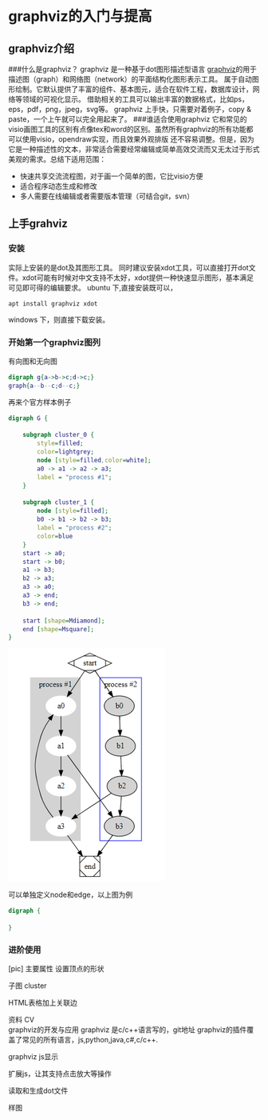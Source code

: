 # graphviz的入门与提高

## graphviz介绍
###什么是graphviz？
graphviz 是一种基于dot图形描述型语言 [graphviz]( http://graphviz.org)的用于描述图（graph）和网络图（network）的平面结构化图形表示工具。
属于自动图形绘制。它默认提供了丰富的组件、基本图元，适合在软件工程，数据库设计，网络等领域的可视化显示。
借助相关的工具可以输出丰富的数据格式，比如ps，eps，pdf，png，jpeg，svg等。
graphviz 上手快，只需要对着例子，copy & paste，一个上午就可以完全用起来了。
###谁适合使用graphviz
它和常见的visio画图工具的区别有点像tex和word的区别。虽然所有graphviz的所有功能都可以使用visio，opendraw实现，而且效果外观排版
还不容易调整。但是，因为它是一种描述性的文本，非常适合需要经常编辑或简单高效交流而又无太过于形式美观的需求。总结下适用范围：
+ 快速共享交流流程图，对于画一个简单的图，它比visio方便
+ 适合程序动态生成和修改
+ 多人需要在线编辑或者需要版本管理（可结合git，svn）

## 上手grahviz
### 安装
实际上安装的是dot及其图形工具。
同时建议安装xdot工具，可以直接打开dot文件。xdot可能有时候对中文支持不太好，xdot提供一种快速显示图形，基本满足可见即可得的编辑要求。
ubuntu 下,直接安装既可以，
```
apt install graphviz xdot 
```
windows 下，则直接下载安装。
### 开始第一个graphviz图列
有向图和无向图
``` dot
digraph g{a->b->c;d->c;}
graph{a--b--c;d--c;}
``````
再来个官方样本例子
```dot
digraph G {

	subgraph cluster_0 {
		style=filled;
		color=lightgrey;
		node [style=filled,color=white];
		a0 -> a1 -> a2 -> a3;
		label = "process #1";
	}

	subgraph cluster_1 {
		node [style=filled];
		b0 -> b1 -> b2 -> b3;
		label = "process #2";
		color=blue
	}
	start -> a0;
	start -> b0;
	a1 -> b3;
	b2 -> a3;
	a3 -> a0;
	a3 -> end;
	b3 -> end;

	start [shape=Mdiamond];
	end [shape=Msquare];
}
```
![官方进程图示列](dot/guide.png)

可以单独定义node和edge，以上图为例
``` dot
digraph {

}
```


### 进阶使用
[pic]
主要属性
设置顶点的形状

子图 cluster


HTML表格加上关联边


资料
                      CV   
graphviz的开发与应用
graphviz 是c/c++语言写的，git地址[]()
graphviz的插件覆盖了常见的所有语言，js,python,java,c#,c/c++.                        

graphviz js显示

扩展js，让其支持点击放大等操作

读取和生成dot文件




样图
